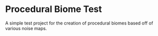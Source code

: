 
# Procedural Biome Test

A simple test project for the creation of procedural biomes based off of various noise maps.

